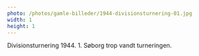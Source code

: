 ```yaml
---
photo: /photos/gamle-billeder/1944-divisionsturnering-01.jpg
width: 1
height: 1
---
```

Divisionsturnering 1944. 1. Søborg trop vandt turneringen.
